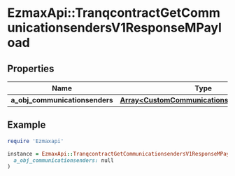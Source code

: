 # EzmaxApi::TranqcontractGetCommunicationsendersV1ResponseMPayload

## Properties

| Name | Type | Description | Notes |
| ---- | ---- | ----------- | ----- |
| **a_obj_communicationsenders** | [**Array&lt;CustomCommunicationsenderResponse&gt;**](CustomCommunicationsenderResponse.md) |  |  |

## Example

```ruby
require 'Ezmaxapi'

instance = EzmaxApi::TranqcontractGetCommunicationsendersV1ResponseMPayload.new(
  a_obj_communicationsenders: null
)
```

